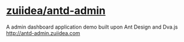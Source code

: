 # [zuiidea/antd-admin](https://github.com/zuiidea/antd-admin)

A admin dashboard application demo built upon Ant Design and Dva.js http://antd-admin.zuiidea.com
